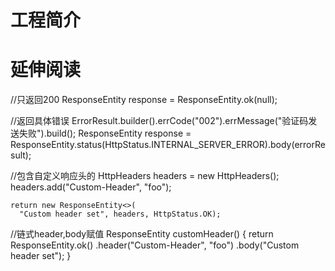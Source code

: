 # 工程简介

# 延伸阅读

//只返回200
ResponseEntity<ErrorResult> response = ResponseEntity.ok(null);

//返回具体错误
ErrorResult.builder().errCode("002").errMessage("验证码发送失败").build();
ResponseEntity<ErrorResult> response = ResponseEntity.status(HttpStatus.INTERNAL_SERVER_ERROR).body(errorResult);

//包含自定义响应头的
HttpHeaders headers = new HttpHeaders();
headers.add("Custom-Header", "foo");

    return new ResponseEntity<>(
      "Custom header set", headers, HttpStatus.OK);

//链式header,body赋值
ResponseEntity<String> customHeader() {
return ResponseEntity.ok()
.header("Custom-Header", "foo")
.body("Custom header set");
}

